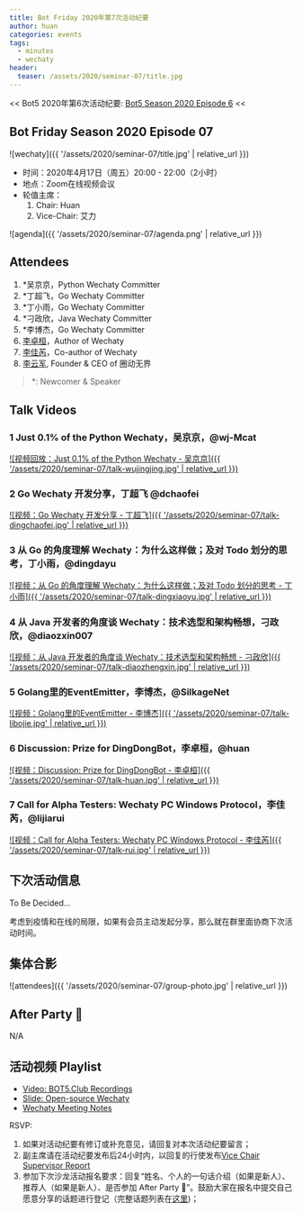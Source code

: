 ```yaml
---
title: Bot Friday 2020年第7次活动纪要
author: huan
categories: events
tags:
  - minutes
  - wechaty
header:
  teaser: /assets/2020/seminar-07/title.jpg
---
```


<< Bot5 2020年第6次活动纪要: [Bot5 Season 2020 Episode 6](https://bot5.club/events/seminar-minutes-2020-06) <<

## Bot Friday Season 2020 Episode 07

![wechaty]({{ '/assets/2020/seminar-07/title.jpg' | relative_url }})

- 时间：2020年4月17日（周五）20:00 - 22:00（2小时）
- 地点：Zoom在线视频会议
- 轮值主席：
    1. Chair: Huan
    1. Vice-Chair: 艾力

![agenda]({{ '/assets/2020/seminar-07/agenda.png' | relative_url }})

## Attendees

1. *吴京京，Python Wechaty Committer
1. *丁超飞，Go Wechaty Committer
1. *丁小雨，Go Wechaty Committer
1. *刁政欣，Java Wechaty Committer
1. *李博杰，Go Wechaty Committer
1. [李卓桓](/people/huan)，Author of Wechaty
1. [李佳芮](/people/lijiarui/)，Co-author of Wechaty
1. [李云军](/people/darkli/), Founder & CEO of 圈动无界

> *: Newcomer & Speaker

## Talk Videos

### 1 Just 0.1% of the Python Wechaty，吴京京，@wj-Mcat

[![视频回放：Just 0.1% of the Python Wechaty - 吴京京]({{ '/assets/2020/seminar-07/talk-wujingjing.jpg' | relative_url }})](https://youtu.be/ZX_Pb9fRwS4?t=1073)

### 2 Go Wechaty 开发分享，丁超飞 @dchaofei

[![视频：Go Wechaty 开发分享 - 丁超飞]({{ '/assets/2020/seminar-07/talk-dingchaofei.jpg' | relative_url }})](https://youtu.be/ZX_Pb9fRwS4?t=1723)

### 3 从 Go 的角度理解 Wechaty：为什么这样做；及对 Todo 划分的思考，丁小雨，@dingdayu

[![视频：从 Go 的角度理解 Wechaty：为什么这样做；及对 Todo 划分的思考 - 丁小雨]({{ '/assets/2020/seminar-07/talk-dingxiaoyu.jpg' | relative_url }})](https://youtu.be/ZX_Pb9fRwS4?t=2130)

### 4 从 Java 开发者的角度谈 Wechaty：技术选型和架构畅想，刁政欣，@diaozxin007

[![视频：从 Java 开发者的角度谈 Wechaty：技术选型和架构畅想 - 刁政欣]({{ '/assets/2020/seminar-07/talk-diaozhengxin.jpg' | relative_url }})](https://youtu.be/ZX_Pb9fRwS4?t=2722)

### 5 Golang里的EventEmitter，李博杰，@SilkageNet

[![视频：Golang里的EventEmitter - 李博杰]({{ '/assets/2020/seminar-07/talk-libojie.jpg' | relative_url }})](https://youtu.be/ZX_Pb9fRwS4?t=5272)

### 6 Discussion: Prize for DingDongBot，李卓桓，@huan

[![视频：Discussion: Prize for DingDongBot - 李卓桓]({{ '/assets/2020/seminar-07/talk-huan.jpg' | relative_url }})](https://youtu.be/ZX_Pb9fRwS4?t=5919)

### 7 Call for Alpha Testers: Wechaty PC Windows Protocol，李佳芮，@lijiarui

[![视频：Call for Alpha Testers: Wechaty PC Windows Protocol - 李佳芮]({{ '/assets/2020/seminar-07/talk-rui.jpg' | relative_url }})](https://youtu.be/ZX_Pb9fRwS4?t=8128)

## 下次活动信息

To Be Decided...

考虑到疫情和在线的局限，如果有会员主动发起分享，那么就在群里面协商下次活动时间。

## 集体合影

![attendees]({{ '/assets/2020/seminar-07/group-photo.jpg' | relative_url }})

## After Party 🍻

N/A

## 活动视频 Playlist

- [Video: BOT5.Club Recordings](https://www.youtube.com/playlist?list=PL8hd9KDTdarDJdNcARh5nInSkurE2wDXu)
- [Slide: Open-source Wechaty](https://docs.google.com/presentation/d/1eRNrKnCpdnsmplTwtZzmtGZgrPoNCmOnitmHKVc6iVU/edit#slide=id.g83bbe6245d_0_0)
- [Wechaty Meeting Notes](https://docs.google.com/document/d/1fVCk8qRYc4RKGMf2UY5HOe07hEhPUOpGC34v88GEFJg/edit#heading=h.xfv4cx6zvctq)

RSVP:

1. 如果对活动纪要有修订或补充意见，请回复对本次活动纪要留言；
1. 副主席请在活动纪要发布后24小时内，以回复的行使发布[Vice Chair Supervisor Report](/manuals/chair/#vice-chair-supervisor-report)
1. 参加下次沙龙活动报名要求：回复“姓名、个人的一句话介绍（如果是新人）、推荐人（如果是新人）、是否参加 After Party 🍻”。鼓励大家在报名中提交自己愿意分享的话题进行登记（完整话题列表在[这里](https://www.bot5.club/talks/))；
